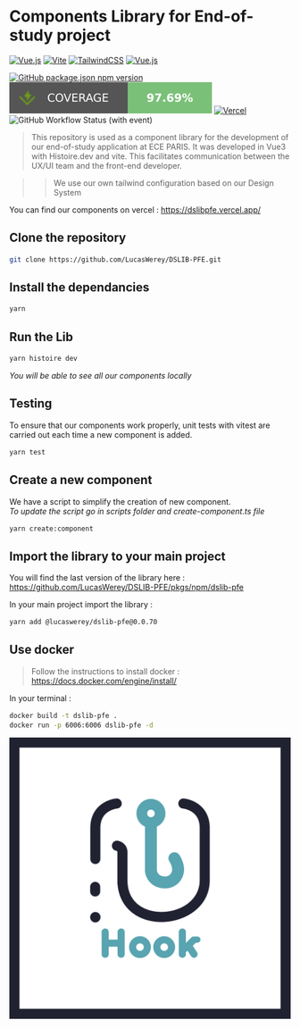 # Components Library for End-of-study project

[![Vue.js](https://img.shields.io/badge/vuejs-%2335495e.svg?style=for-the-badge&logo=vuedotjs&logoColor=%234FC08D)](https://vuejs.org/)
[![Vite](https://img.shields.io/badge/vite-%23646CFF.svg?style=for-the-badge&logo=vite&logoColor=white)](https://vitejs.dev/)
[![TailwindCSS](https://img.shields.io/badge/tailwindcss-%2338B2AC.svg?style=for-the-badge&logo=tailwind-css&logoColor=white)](https://tailwindcss.com/)
[![Vue.js](https://img.shields.io/badge/docker-%2335495e.svg?style=for-the-badge&logo=docker&logoColor=%234FC08D)](https://vuejs.org/)

[![GitHub package.json npm version](https://img.shields.io/github/package-json/v/LucasWerey/DSLIB-PFE?color=58A4B0&label=npm&style=for-the-badge&logo=NPM)](https://github.com/LucasWerey/DSLIB-PFE/pkgs/npm/dslib-pfe)
![Coverage](./badges/coverage.svg)
[![Vercel](https://therealsujitk-vercel-badge.vercel.app/?app=dslibpfe&style=for-the-badge&logo=vercel)](https://dslibpfe.vercel.app/)
![GitHub Workflow Status (with event)](https://img.shields.io/github/actions/workflow/status/LucasWerey/DSLIB-PFE/npm-publish-github-packages.yml?style=for-the-badge&label=Publish&logo=github)

> This repository is used as a component library for the development of our end-of-study application at ECE PARIS. It was developed in Vue3 with Histoire.dev and vite. This facilitates communication between the UX/UI team and the front-end developer.

> > We use our own tailwind configuration based on our Design System

You can find our components on vercel : https://dslibpfe.vercel.app/

## Clone the repository

```bash
git clone https://github.com/LucasWerey/DSLIB-PFE.git
```

## Install the dependancies

```bash
yarn
```

## Run the Lib

```bash
yarn histoire dev
```

_You will be able to see all our components locally_

## Testing

To ensure that our components work properly, unit tests with vitest are carried out each time a new component is added.

```bash
yarn test
```

## Create a new component

We have a script to simplify the creation of new component. <br>
_To update the script go in scripts folder and create-component.ts file_

```bash
yarn create:component
```

## Import the library to your main project

You will find the last version of the library here : https://github.com/LucasWerey/DSLIB-PFE/pkgs/npm/dslib-pfe

In your main project import the library :

```bash
yarn add @lucaswerey/dslib-pfe@0.0.70
```

## Use docker

> Follow the instructions to install docker : https://docs.docker.com/engine/install/

In your terminal :

```bash
docker build -t dslib-pfe .
docker run -p 6006:6006 dslib-pfe -d
```

![Alt text](image.png)
